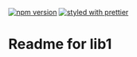 [![npm version](https://badge.fury.io/js/%40gameastic%2Flib1.svg)](https://badge.fury.io/js/%40gameastic%2Flib1)
[![styled with prettier](https://img.shields.io/badge/styled_with-prettier-ff69b4.svg)](https://github.com/prettier/prettier)

# Readme for lib1
